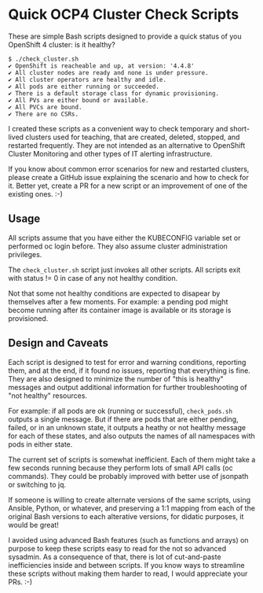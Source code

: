 # Quick OCP4 Cluster Check Scripts

These are simple Bash scripts designed to provide a quick status of you OpenShift 4 cluster: is it healthy?

```
$ ./check_cluster.sh
✔ OpenShift is reacheable and up, at version: '4.4.8'
✔ All cluster nodes are ready and none is under pressure.
✔ All cluster operators are healthy and idle.
✔ All pods are either running or succeeded.
✔ There is a default storage class for dynamic provisioning.
✔ All PVs are either bound or available.
✔ All PVCs are bound.
✔ There are no CSRs.
```

I created these scripts as a convenient way to check temporary and short-lived clusters used for teaching, that are created, deleted, stopped, and restarted frequently.
They are not intended as an alternative to OpenShift Cluster Monitoring and other types of IT alerting infrastructure.

If you know about common error scenarios for new and restarted clusters, please create a GitHub issue explaining the scenario and how to check for it. Better yet, create a PR for a new script or an improvement of one of the existing ones. :-)

## Usage

All scripts assume that you have either the KUBECONFIG variable set or performed oc login before.
They also assume cluster administration privileges.

The `check_cluster.sh` script just invokes all other scripts.
All scripts exit with status != 0 in case of any not healthy condition.

Not that some not healthy conditions are expected to disapear by themselves after a few moments.
For example: a pending pod might become running after its container image is available or its storage is provisioned.

## Design and Caveats

Each script is designed to test for error and warning conditions, reporting them, and at the end, if it found no issues, reporting that everything is fine.
They are also designed to minimize the number of "this is healthy" messages and output additional information for further troubleshooting of "not healthy" resources.

For example: if all pods are ok (running or successful), `check_pods.sh` outputs a single message.
But if there are pods that are either pending, failed, or in an unknown state, it outputs a heathy or not healthy message for each of these states, and also outputs the names of all namespaces with pods in either state.

The current set of scripts is somewhat inefficient.
Each of them might take a few seconds running because they perform lots of small API calls (oc commands).
They could be probably improved with better use of jsonpath or switching to jq.

If someone is willing to create alternate versions of the same scripts, using Ansible, Python, or whatever, and preserving a 1:1 mapping from each of the original Bash versions to each alterative versions, for didatic purposes, it would be great!

I avoided using advanced Bash features (such as functions and arrays) on purpose to keep these scripts easy to read for the not so advanced sysadmin.
As a consequence of that, there is lot of cut-and-paste inefficiencies inside and between scripts.
If you know ways to streamline these scripts without making them harder to read, I would appreciate your PRs. :-)
